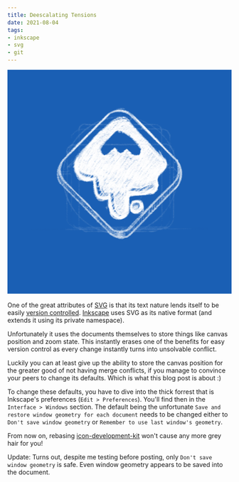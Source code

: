```yaml
---
title: Deescalating Tensions
date: 2021-08-04
tags:
- inkscape
- svg
- git
---
```


![inkscape](Inkscape.png)

One of the great attributes of [SVG](https://en.wikipedia.org/wiki/Scalable_Vector_Graphics) is that its text nature lends itself to be easily [version controlled](https://git-scm.com/). [Inkscape](https://inkscape.org) uses SVG as its native format (and extends it using its private namespace).

Unfortunately it uses the documents themselves to store things like canvas position and zoom state. This instantly erases one of the benefits for easy version control as every change instantly turns into unsolvable conflict.

Luckily you can at least give up the ability to store the canvas position for the greater good of not having merge conflicts, if you manage to convince your peers to change its defaults. Which is what this blog post is about :)

To change these defaults, you have to dive into the thick forrest that is Inkscape's preferences (`Edit > Preferences`). You'll find then in the `Interface > Windows` section. The default being the unfortunate `Save and restore window geometry for each document` needs to be changed either to `Don't save window geometry` or `Remember to use last window's geometry`.

From now on, rebasing [icon-development-kit](https://gitlab.gnome.org/Teams/Design/icon-development-kit) won't cause any more grey hair for you!

Update: Turns out, despite me testing before posting, only `Don't save window geometry` is safe. Even window geometry appears to be saved into the document.
